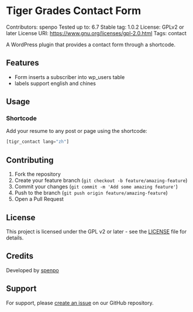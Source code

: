 # Tiger Grades Contact Form

Contributors:      spenpo
Tested up to:      6.7
Stable tag:        1.0.2
License:           GPLv2 or later
License URI:       https://www.gnu.org/licenses/gpl-2.0.html
Tags:              contact

A WordPress plugin that provides a contact form through a shortcode.

## Features

- Form inserts a subscriber into wp_users table
- labels support english and chines

## Usage

### Shortcode
Add your resume to any post or page using the shortcode:

```php
[tigr_contact lang="zh"]
```

## Contributing

1. Fork the repository
2. Create your feature branch (`git checkout -b feature/amazing-feature`)
3. Commit your changes (`git commit -m 'Add some amazing feature'`)
4. Push to the branch (`git push origin feature/amazing-feature`)
5. Open a Pull Request

## License

This project is licensed under the GPL v2 or later - see the [LICENSE](LICENSE) file for details.

## Credits

Developed by [spenpo](https://spenpo.com) 

## Support

For support, please [create an issue](https://github.com/spenpo-freelance/tigr-contact/issues) on our GitHub repository.
